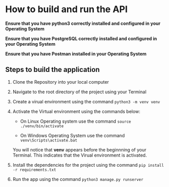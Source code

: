 # How to build and run the API

**Ensure that you have python3 correctly installed and configured in your Operating System**

**Ensure that you have PostgreSQL correctly installed and configured in your Operating System**

**Ensure that you have Postman installed in your Operating System**

## Steps to build the application

 1. Clone the Repository into your local computer

 2. Navigate to the root directory of the project using your Terminal

 3. Create a virual environment using the command ```python3 -m venv venv```

 4. Activate the Virtual environment using the commands below:

     - On Linux Operating system use the command ```source ./venv/bin/activate```

     - On Windows Operating System use the command ```venv\Scripts\activate.bat```

    You will notice that **venv** appears before the beginnning of your Terminal. This indicates that the Virual environment is activated.

 5. Install the dependencies for the project using the command  ```pip install -r requirements.txt```

 6. Run the app using the command ```python3 manage.py runserver```
